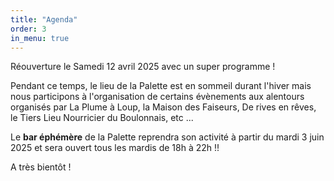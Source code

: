 ```yaml
---
title: "Agenda"
order: 3
in_menu: true
---
```

Réouverture le Samedi 12 avril 2025 avec un super programme !


Pendant ce temps, le lieu de la Palette est en sommeil durant l'hiver mais nous participons à l'organisation de certains évènements aux alentours organisés par La Plume à Loup, la Maison des Faiseurs, De rives en rêves, le Tiers Lieu Nourricier du Boulonnais, etc ...


Le **bar éphémère** de la Palette reprendra son activité à partir du mardi 3 juin 2025 et sera ouvert tous les mardis de 18h à 22h !!

A très bientôt ! 